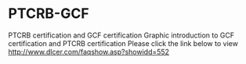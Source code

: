 # PTCRB-GCF
PTCRB certification and GCF certification
Graphic introduction to GCF certification and PTCRB certification 
 Please click the link below to view
 http://www.dlcer.com/faqshow.asp?showidd=552
